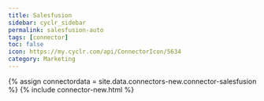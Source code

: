 ```yaml
---
title: Salesfusion
sidebar: cyclr_sidebar
permalink: salesfusion-auto
tags: [connector]
toc: false
icon: https://my.cyclr.com/api/ConnectorIcon/5634
category: Marketing
---
```

{% assign connectordata = site.data.connectors-new.connector-salesfusion %}
{% include connector-new.html %}	
